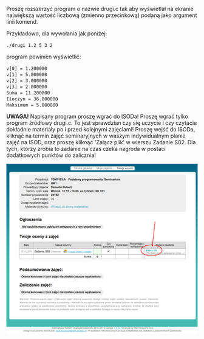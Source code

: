 Proszę rozszerzyć program o nazwie drugi.c tak aby wyświetlał na ekranie 
największą wartość liczbową (zmienno przecinkową) podaną jako argument linii komend.

Przykładowo, dla wywołania jak poniżej:

```
./drugi 1.2 5 3 2
```

program powinien wyświetlić:

```
v[0] = 1.200000
v[1] = 5.000000
v[2] = 3.000000
v[3] = 2.000000
Suma = 11.200000
Iloczyn = 36.000000
Maksimum = 5.000000
```

**UWAGA!** Napisany program proszę wgrać do ISODa! Proszę wgrać tylko program źródłowy drugi.c.
To jest sprawdzian czy się uczycie i czy czytacie dokładnie materiały po i przed kolejnymi zajęciami! 
Proszę wejść do ISODa, kliknąć na termin zajęć seminaryjnych w waszym indywidualnym planie zajęć na ISOD, 
oraz proszę kliknąć 'Załącz plik' w wierszu Zadanie S02. Dla tych, którzy zrobia to zadanie na czas czeka 
nagroda w postaci dodatkowych punktów do zalicznia!

![Zrzut ekranu z przyciskiem](isod.png)

